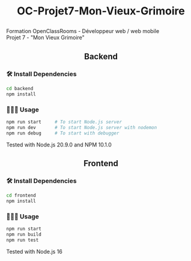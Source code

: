 # <p align="center">OC-Projet7-Mon-Vieux-Grimoire</p>

Formation OpenClassRooms - Développeur web / web mobile\
Projet 7 - "Mon Vieux Grimoire"

## <p align="center">Backend</p>

### 🛠️ Install Dependencies    
```bash
cd backend
npm install
```
      
### 🧑🏻‍💻 Usage
```bash
npm run start     # To start Node.js server
npm run dev       # To start Node.js server with nodemon
npm run debug     # To start with debugger
```

Tested with Node.js 20.9.0 and NPM 10.1.0

## <p align="center">Frontend</p>

### 🛠️ Install Dependencies    
```bash
cd frontend
npm install
```
        
### 🧑🏻‍💻 Usage
```bash
npm run start
npm run build
npm run test
```

Tested with Node.js 16